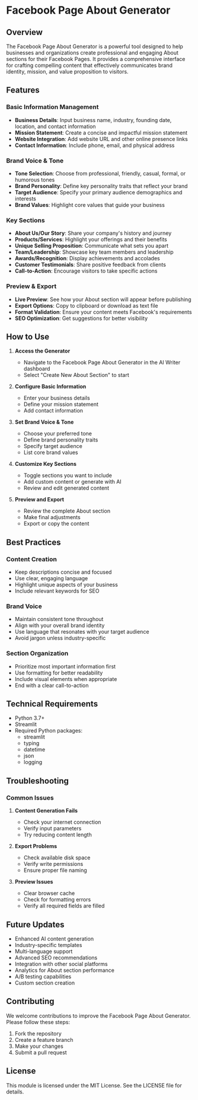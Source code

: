 # Facebook Page About Generator

## Overview
The Facebook Page About Generator is a powerful tool designed to help businesses and organizations create professional and engaging About sections for their Facebook Pages. It provides a comprehensive interface for crafting compelling content that effectively communicates brand identity, mission, and value proposition to visitors.

## Features

### Basic Information Management
- **Business Details**: Input business name, industry, founding date, location, and contact information
- **Mission Statement**: Create a concise and impactful mission statement
- **Website Integration**: Add website URL and other online presence links
- **Contact Information**: Include phone, email, and physical address

### Brand Voice & Tone
- **Tone Selection**: Choose from professional, friendly, casual, formal, or humorous tones
- **Brand Personality**: Define key personality traits that reflect your brand
- **Target Audience**: Specify your primary audience demographics and interests
- **Brand Values**: Highlight core values that guide your business

### Key Sections
- **About Us/Our Story**: Share your company's history and journey
- **Products/Services**: Highlight your offerings and their benefits
- **Unique Selling Proposition**: Communicate what sets you apart
- **Team/Leadership**: Showcase key team members and leadership
- **Awards/Recognition**: Display achievements and accolades
- **Customer Testimonials**: Share positive feedback from clients
- **Call-to-Action**: Encourage visitors to take specific actions

### Preview & Export
- **Live Preview**: See how your About section will appear before publishing
- **Export Options**: Copy to clipboard or download as text file
- **Format Validation**: Ensure your content meets Facebook's requirements
- **SEO Optimization**: Get suggestions for better visibility

## How to Use

1. **Access the Generator**
   - Navigate to the Facebook Page About Generator in the AI Writer dashboard
   - Select "Create New About Section" to start

2. **Configure Basic Information**
   - Enter your business details
   - Define your mission statement
   - Add contact information

3. **Set Brand Voice & Tone**
   - Choose your preferred tone
   - Define brand personality traits
   - Specify target audience
   - List core brand values

4. **Customize Key Sections**
   - Toggle sections you want to include
   - Add custom content or generate with AI
   - Review and edit generated content

5. **Preview and Export**
   - Review the complete About section
   - Make final adjustments
   - Export or copy the content

## Best Practices

### Content Creation
- Keep descriptions concise and focused
- Use clear, engaging language
- Highlight unique aspects of your business
- Include relevant keywords for SEO

### Brand Voice
- Maintain consistent tone throughout
- Align with your overall brand identity
- Use language that resonates with your target audience
- Avoid jargon unless industry-specific

### Section Organization
- Prioritize most important information first
- Use formatting for better readability
- Include visual elements when appropriate
- End with a clear call-to-action

## Technical Requirements

- Python 3.7+
- Streamlit
- Required Python packages:
  - streamlit
  - typing
  - datetime
  - json
  - logging

## Troubleshooting

### Common Issues
1. **Content Generation Fails**
   - Check your internet connection
   - Verify input parameters
   - Try reducing content length

2. **Export Problems**
   - Check available disk space
   - Verify write permissions
   - Ensure proper file naming

3. **Preview Issues**
   - Clear browser cache
   - Check for formatting errors
   - Verify all required fields are filled

## Future Updates

- Enhanced AI content generation
- Industry-specific templates
- Multi-language support
- Advanced SEO recommendations
- Integration with other social platforms
- Analytics for About section performance
- A/B testing capabilities
- Custom section creation

## Contributing

We welcome contributions to improve the Facebook Page About Generator. Please follow these steps:

1. Fork the repository
2. Create a feature branch
3. Make your changes
4. Submit a pull request

## License

This module is licensed under the MIT License. See the LICENSE file for details. 